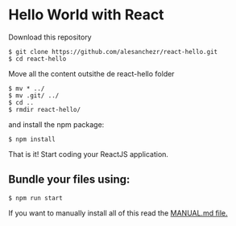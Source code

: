 # Hello World with React

Download this repository
```
$ git clone https://github.com/alesanchezr/react-hello.git
$ cd react-hello
```

Move all the content outsithe de react-hello folder

```
$ mv * ../
$ mv .git/ ../
$ cd ..
$ rmdir react-hello/
```

and install the npm package:
```
$ npm install
```
That is it! Start coding your ReactJS application.

## Bundle your files using:
```
$ npm run start
```
If you want to manually install all of this read the [MANUAL.md file.](/MANUAL.md)